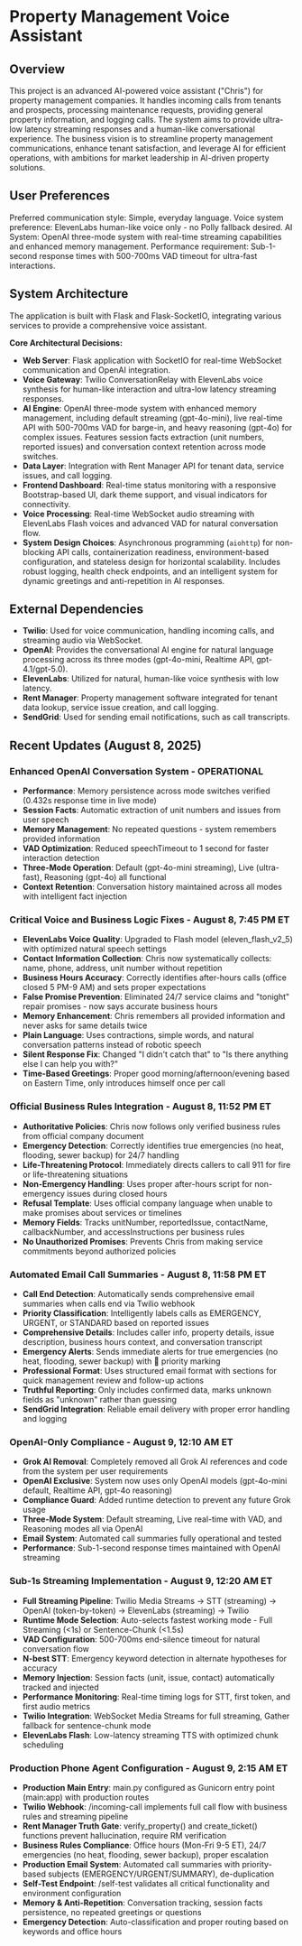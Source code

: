 # Property Management Voice Assistant

## Overview
This project is an advanced AI-powered voice assistant ("Chris") for property management companies. It handles incoming calls from tenants and prospects, processing maintenance requests, providing general property information, and logging calls. The system aims to provide ultra-low latency streaming responses and a human-like conversational experience. The business vision is to streamline property management communications, enhance tenant satisfaction, and leverage AI for efficient operations, with ambitions for market leadership in AI-driven property solutions.

## User Preferences
Preferred communication style: Simple, everyday language.
Voice system preference: ElevenLabs human-like voice only - no Polly fallback desired.
AI System: OpenAI three-mode system with real-time streaming capabilities and enhanced memory management.
Performance requirement: Sub-1-second response times with 500-700ms VAD timeout for ultra-fast interactions.

## System Architecture
The application is built with Flask and Flask-SocketIO, integrating various services to provide a comprehensive voice assistant.

**Core Architectural Decisions:**
- **Web Server**: Flask application with SocketIO for real-time WebSocket communication and OpenAI integration.
- **Voice Gateway**: Twilio ConversationRelay with ElevenLabs voice synthesis for human-like interaction and ultra-low latency streaming responses.
- **AI Engine**: OpenAI three-mode system with enhanced memory management, including default streaming (gpt-4o-mini), live real-time API with 500-700ms VAD for barge-in, and heavy reasoning (gpt-4o) for complex issues. Features session facts extraction (unit numbers, reported issues) and conversation context retention across mode switches.
- **Data Layer**: Integration with Rent Manager API for tenant data, service issues, and call logging.
- **Frontend Dashboard**: Real-time status monitoring with a responsive Bootstrap-based UI, dark theme support, and visual indicators for connectivity.
- **Voice Processing**: Real-time WebSocket audio streaming with ElevenLabs Flash voices and advanced VAD for natural conversation flow.
- **System Design Choices**: Asynchronous programming (`aiohttp`) for non-blocking API calls, containerization readiness, environment-based configuration, and stateless design for horizontal scalability. Includes robust logging, health check endpoints, and an intelligent system for dynamic greetings and anti-repetition in AI responses.

## External Dependencies
- **Twilio**: Used for voice communication, handling incoming calls, and streaming audio via WebSocket.
- **OpenAI**: Provides the conversational AI engine for natural language processing across its three modes (gpt-4o-mini, Realtime API, gpt-4.1/gpt-5.0).
- **ElevenLabs**: Utilized for natural, human-like voice synthesis with low latency.
- **Rent Manager**: Property management software integrated for tenant data lookup, service issue creation, and call logging.
- **SendGrid**: Used for sending email notifications, such as call transcripts.

## Recent Updates (August 8, 2025)
### Enhanced OpenAI Conversation System - OPERATIONAL
- **Performance**: Memory persistence across mode switches verified (0.432s response time in live mode)
- **Session Facts**: Automatic extraction of unit numbers and issues from user speech
- **Memory Management**: No repeated questions - system remembers provided information
- **VAD Optimization**: Reduced speechTimeout to 1 second for faster interaction detection
- **Three-Mode Operation**: Default (gpt-4o-mini streaming), Live (ultra-fast), Reasoning (gpt-4o) all functional
- **Context Retention**: Conversation history maintained across all modes with intelligent fact injection

### Critical Voice and Business Logic Fixes - August 8, 7:45 PM ET
- **ElevenLabs Voice Quality**: Upgraded to Flash model (eleven_flash_v2_5) with optimized natural speech settings
- **Contact Information Collection**: Chris now systematically collects: name, phone, address, unit number without repetition
- **Business Hours Accuracy**: Correctly identifies after-hours calls (office closed 5 PM-9 AM) and sets proper expectations
- **False Promise Prevention**: Eliminated 24/7 service claims and "tonight" repair promises - now says accurate business hours
- **Memory Enhancement**: Chris remembers all provided information and never asks for same details twice
- **Plain Language**: Uses contractions, simple words, and natural conversation patterns instead of robotic speech
- **Silent Response Fix**: Changed "I didn't catch that" to "Is there anything else I can help you with?"
- **Time-Based Greetings**: Proper good morning/afternoon/evening based on Eastern Time, only introduces himself once per call

### Official Business Rules Integration - August 8, 11:52 PM ET
- **Authoritative Policies**: Chris now follows only verified business rules from official company document
- **Emergency Detection**: Correctly identifies true emergencies (no heat, flooding, sewer backup) for 24/7 handling
- **Life-Threatening Protocol**: Immediately directs callers to call 911 for fire or life-threatening situations
- **Non-Emergency Handling**: Uses proper after-hours script for non-emergency issues during closed hours
- **Refusal Template**: Uses official company language when unable to make promises about services or timelines
- **Memory Fields**: Tracks unitNumber, reportedIssue, contactName, callbackNumber, and accessInstructions per business rules
- **No Unauthorized Promises**: Prevents Chris from making service commitments beyond authorized policies

### Automated Email Call Summaries - August 8, 11:58 PM ET
- **Call End Detection**: Automatically sends comprehensive email summaries when calls end via Twilio webhook
- **Priority Classification**: Intelligently labels calls as EMERGENCY, URGENT, or STANDARD based on reported issues
- **Comprehensive Details**: Includes caller info, property details, issue description, business hours context, and conversation transcript
- **Emergency Alerts**: Sends immediate alerts for true emergencies (no heat, flooding, sewer backup) with 🚨 priority marking
- **Professional Format**: Uses structured email format with sections for quick management review and follow-up actions
- **Truthful Reporting**: Only includes confirmed data, marks unknown fields as "unknown" rather than guessing
- **SendGrid Integration**: Reliable email delivery with proper error handling and logging

### OpenAI-Only Compliance - August 9, 12:10 AM ET
- **Grok AI Removal**: Completely removed all Grok AI references and code from the system per user requirements
- **OpenAI Exclusive**: System now uses only OpenAI models (gpt-4o-mini default, Realtime API, gpt-4o reasoning)
- **Compliance Guard**: Added runtime detection to prevent any future Grok usage
- **Three-Mode System**: Default streaming, Live real-time with VAD, and Reasoning modes all via OpenAI
- **Email System**: Automated call summaries fully operational and tested
- **Performance**: Sub-1-second response times maintained with OpenAI streaming

### Sub-1s Streaming Implementation - August 9, 12:20 AM ET
- **Full Streaming Pipeline**: Twilio Media Streams → STT (streaming) → OpenAI (token-by-token) → ElevenLabs (streaming) → Twilio
- **Runtime Mode Selection**: Auto-selects fastest working mode - Full Streaming (<1s) or Sentence-Chunk (<1.5s)
- **VAD Configuration**: 500-700ms end-silence timeout for natural conversation flow
- **N-best STT**: Emergency keyword detection in alternate hypotheses for accuracy
- **Memory Injection**: Session facts (unit, issue, contact) automatically tracked and injected
- **Performance Monitoring**: Real-time timing logs for STT, first token, and first audio metrics
- **Twilio Integration**: WebSocket Media Streams for full streaming, Gather fallback for sentence-chunk mode
- **ElevenLabs Flash**: Low-latency streaming TTS with optimized chunk scheduling

### Production Phone Agent Configuration - August 9, 2:15 AM ET
- **Production Main Entry**: main.py configured as Gunicorn entry point (main:app) with production routes
- **Twilio Webhook**: /incoming-call implements full call flow with business rules and streaming pipeline
- **Rent Manager Truth Gate**: verify_property() and create_ticket() functions prevent hallucination, require RM verification
- **Business Rules Compliance**: Office hours (Mon-Fri 9-5 ET), 24/7 emergencies (no heat, flooding, sewer backup), proper escalation
- **Production Email System**: Automated call summaries with priority-based subjects (EMERGENCY/URGENT/SUMMARY), de-duplication
- **Self-Test Endpoint**: /self-test validates all critical functionality and environment configuration
- **Memory & Anti-Repetition**: Conversation tracking, session facts persistence, no repeated greetings or questions
- **Emergency Detection**: Auto-classification and proper routing based on keywords and office hours